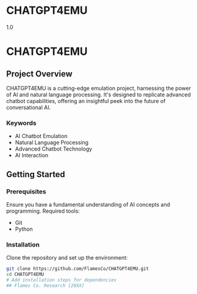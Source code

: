 # CHATGPT4EMU
1.0
# CHATGPT4EMU

## Project Overview
CHATGPT4EMU is a cutting-edge emulation project, harnessing the power of AI and natural language processing. It's designed to replicate advanced chatbot capabilities, offering an insightful peek into the future of conversational AI.

### Keywords
- AI Chatbot Emulation
- Natural Language Processing
- Advanced Chatbot Technology
- AI Interaction

## Getting Started

### Prerequisites
Ensure you have a fundamental understanding of AI concepts and programming. Required tools:
- Git
- Python

### Installation
Clone the repository and set up the environment:
```bash
git clone https://github.com/FlamesCo/CHATGPT4EMU.git
cd CHATGPT4EMU
# Add installation steps for dependencies
## Flames Co. Research [20XX]
